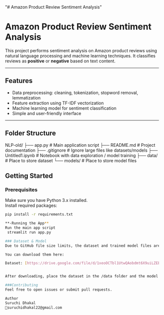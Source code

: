 "# Amazon Product Review Sentiment Analysis" 
# Amazon Product Review Sentiment Analysis

This project performs sentiment analysis on Amazon product reviews using natural language processing and machine learning techniques. It classifies reviews as **positive** or **negative** based on text content.

---

## Features

* Data preprocessing: cleaning, tokenization, stopword removal, lemmatization
* Feature extraction using TF-IDF vectorization
* Machine learning model for sentiment classification
* Simple and user-friendly interface 

---

## Folder Structure

NLP-old/
├── app.py # Main application script
├── README.md # Project documentation
├── .gitignore # Ignore large files like datasets/models
├── Untitled1.ipynb # Notebook with data exploration / model training 
├── data/ # Place to store dataset 
└── models/ # Place to store model files 


## Getting Started

### Prerequisites

Make sure you have Python 3.x installed.  
Install required packages:

```bash
pip install -r requirements.txt

**-Running the App**
Run the main app script
 streamlit run app.py

### Dataset & Model
Due to GitHub file size limits, the dataset and trained model files are not included in this repository.

You can download them here:

Dataset: [https://drive.google.com/file/d/1xeoOCTbl1UtwQAobdmt6X9uiLZEBscJr/view?usp=drive_link]


After downloading, place the dataset in the /data folder and the model in /models.

###Contributing
Feel free to open issues or submit pull requests.

Author
Suruchi Dhakal
📧suruchidhakal22@gmail.com

